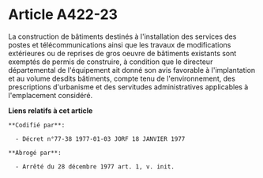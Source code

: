 # Article A422-23

La construction de bâtiments destinés à l'installation des services des postes et télécommunications ainsi que les travaux de
modifications extérieures ou de reprises de gros oeuvre de bâtiments existants sont exemptés de permis de construire, à
condition que le directeur départemental de l'équipement ait donné son avis favorable à l'implantation et au volume desdits
bâtiments, compte tenu de l'environnement, des prescriptions d'urbanisme et des servitudes administratives applicables à
l'emplacement considéré.

**Liens relatifs à cet article**

	**Codifié par**:

	  - Décret n°77-38 1977-01-03 JORF 18 JANVIER 1977

	**Abrogé par**:

	  - Arrêté du 28 décembre 1977 art. 1, v. init.
